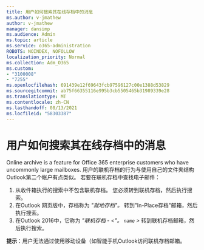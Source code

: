 ```yaml
---
title: 用户如何搜索其在线存档中的消息
ms.author: v-jmathew
author: v-jmathew
manager: dansimp
ms.audience: Admin
ms.topic: article
ms.service: o365-administration
ROBOTS: NOINDEX, NOFOLLOW
localization_priority: Normal
ms.collection: Adm_O365
ms.custom:
- "3100008"
- "7255"
ms.openlocfilehash: 691439e12f69643fcb97596127c00e1388d53829
ms.sourcegitcommit: ab75f66355116e995b3cb5505465b31989339e28
ms.translationtype: MT
ms.contentlocale: zh-CN
ms.lasthandoff: 08/13/2021
ms.locfileid: "58303387"
---
```

# <a name="how-users-can-search-their-online-archive-for-messages"></a>用户如何搜索其在线存档中的消息

Online archive is a feature for Office 365 enterprise customers who have uncommonly large mailboxes. 用户的联机存档的行为与使用自己的文件夹结构Outlook第二个帐户有点类似。 若要在联机存档中查找电子邮件：

1. 从收件箱执行的搜索中不包含联机存档。 您必须转到联机存档，然后执行搜索。
2. 在Outlook 网页版中，存档称为 *"就地存档"。* 转到"In-Place存档"邮箱，然后执行搜索。
3. 在Outlook 2016中，它称为 *"联机存档 - <"。 `name` >* 转到联机存档邮箱，然后执行搜索。

**提示**：用户无法通过使用移动设备（如智能手机Outlook访问联机存档邮箱。

